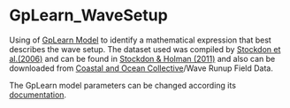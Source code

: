 # GpLearn_WaveSetup
Using of [GpLearn Model](https://github.com/trevorstephens/gplearn) to identify a mathematical expression that best describes the wave setup. The dataset used was compiled by [Stockdon et al.(2006)](https://www.sciencedirect.com/science/article/pii/S0378383906000044) and can be found in [Stockdon & Holman (2011)](https://pubs.usgs.gov/ds/602/) and also can be downloaded from [Coastal and Ocean Collective](https://coastalhub.science/data})/Wave Runup Field Data.

The GpLearn model parameters can be changed according its [documentation](https://gplearn.readthedocs.io/en/stable/index.html).
